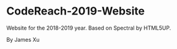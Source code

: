 # CodeReach-2019-Website

Website for the 2018-2019 year. Based on Spectral by HTML5UP.

By James Xu

